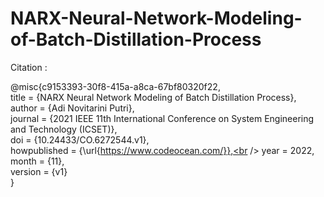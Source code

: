 # NARX-Neural-Network-Modeling-of-Batch-Distillation-Process
Citation : 

@misc{c9153393-30f8-415a-a8ca-67bf80320f22,<br />
  title = {NARX Neural Network Modeling of Batch Distillation Process},<br />
  author = {Adi Novitarini Putri},<br />
   journal = {2021 IEEE 11th International Conference on System Engineering and Technology (ICSET)},<br />
  doi = {10.24433/CO.6272544.v1}, <br />
  howpublished = {\url{https://www.codeocean.com/}},<br />
  year = 2022,<br />
  month = {11},<br />
  version = {v1}<br />
}
